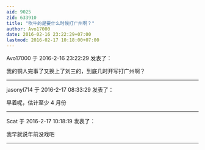 ```yaml
---
aid: 9025
zid: 633910
title: "吹牛的是要什么时候打广州啊？"
author: Avo17000
date: 2016-02-16 23:22:29+07:00
lastmod: 2016-02-17 10:18:00+07:00
---
```


Avo17000 于 2016-2-16 23:22:29 发表了：

我的铜人完事了又换上了刘三的，到底几时开写打广州啊？

---

jasonyl714 于 2016-2-17 08:33:29 发表了：

早着呢，估计至少 4 月份

---

Scat 于 2016-2-17 10:18:19 发表了：

我早就说年前没戏吧

---
